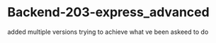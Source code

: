 # Backend-203-express_advanced
 
added multiple versions trying to achieve what ve been askeed to do